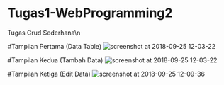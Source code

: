 # Tugas1-WebProgramming2
Tugas Crud Sederhana\n

#Tampilan Pertama (Data Table)
![screenshot at 2018-09-25 12-03-22](https://user-images.githubusercontent.com/25566307/45993932-7d652c80-c0bb-11e8-848c-12bdb99b9bdd.png)

#Tampilan Kedua (Tambah Data)
![screenshot at 2018-09-25 12-03-22](https://user-images.githubusercontent.com/25566307/45993932-7d652c80-c0bb-11e8-848c-12bdb99b9bdd.png)

#Tampilan Ketiga (Edit Data)
![screenshot at 2018-09-25 12-09-36](https://user-images.githubusercontent.com/25566307/45994010-e64ca480-c0bb-11e8-8b40-1dfe66ec6920.png)
